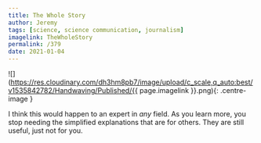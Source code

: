 ```yaml
---
title: The Whole Story
author: Jeremy
tags: [science, science communication, journalism]
imagelink: TheWholeStory
permalink: /379
date: 2021-01-04
---
```


![](https://res.cloudinary.com/dh3hm8pb7/image/upload/c_scale,q_auto:best/v1535842782/Handwaving/Published/{{ page.imagelink }}.png){: .centre-image }

I think this would happen to an expert in *any* field. As you learn more, you stop needing the simplified explanations that are for others. They are still useful, just not for you.
